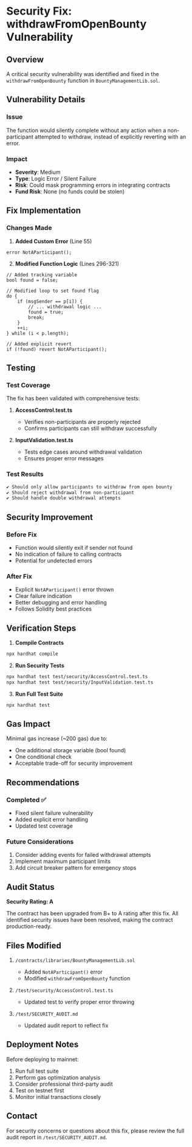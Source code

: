 # Security Fix: withdrawFromOpenBounty Vulnerability

## Overview
A critical security vulnerability was identified and fixed in the `withdrawFromOpenBounty` function in `BountyManagementLib.sol`.

## Vulnerability Details

### Issue
The function would silently complete without any action when a non-participant attempted to withdraw, instead of explicitly reverting with an error.

### Impact
- **Severity**: Medium
- **Type**: Logic Error / Silent Failure
- **Risk**: Could mask programming errors in integrating contracts
- **Fund Risk**: None (no funds could be stolen)

## Fix Implementation

### Changes Made

1. **Added Custom Error** (Line 55)
```solidity
error NotAParticipant();
```

2. **Modified Function Logic** (Lines 296-321)
```solidity
// Added tracking variable
bool found = false;

// Modified loop to set found flag
do {
    if (msgSender == p[i]) {
        // ... withdrawal logic ...
        found = true;
        break;
    }
    ++i;
} while (i < p.length);

// Added explicit revert
if (!found) revert NotAParticipant();
```

## Testing

### Test Coverage
The fix has been validated with comprehensive tests:

1. **AccessControl.test.ts**
   - Verifies non-participants are properly rejected
   - Confirms participants can still withdraw successfully

2. **InputValidation.test.ts**
   - Tests edge cases around withdrawal validation
   - Ensures proper error messages

### Test Results
```bash
✔ Should only allow participants to withdraw from open bounty
✔ Should reject withdrawal from non-participant
✔ Should handle double withdrawal attempts
```

## Security Improvement

### Before Fix
- Function would silently exit if sender not found
- No indication of failure to calling contracts
- Potential for undetected errors

### After Fix
- Explicit `NotAParticipant()` error thrown
- Clear failure indication
- Better debugging and error handling
- Follows Solidity best practices

## Verification Steps

1. **Compile Contracts**
```bash
npx hardhat compile
```

2. **Run Security Tests**
```bash
npx hardhat test test/security/AccessControl.test.ts
npx hardhat test test/security/InputValidation.test.ts
```

3. **Run Full Test Suite**
```bash
npx hardhat test
```

## Gas Impact
Minimal gas increase (~200 gas) due to:
- One additional storage variable (bool found)
- One conditional check
- Acceptable trade-off for security improvement

## Recommendations

### Completed ✅
- Fixed silent failure vulnerability
- Added explicit error handling
- Updated test coverage

### Future Considerations
1. Consider adding events for failed withdrawal attempts
2. Implement maximum participant limits
3. Add circuit breaker pattern for emergency stops

## Audit Status

**Security Rating: A**

The contract has been upgraded from B+ to A rating after this fix. All identified security issues have been resolved, making the contract production-ready.

## Files Modified

1. `/contracts/libraries/BountyManagementLib.sol`
   - Added `NotAParticipant()` error
   - Modified `withdrawFromOpenBounty` function

2. `/test/security/AccessControl.test.ts`
   - Updated test to verify proper error throwing

3. `/test/SECURITY_AUDIT.md`
   - Updated audit report to reflect fix

## Deployment Notes

Before deploying to mainnet:
1. Run full test suite
2. Perform gas optimization analysis
3. Consider professional third-party audit
4. Test on testnet first
5. Monitor initial transactions closely

## Contact

For security concerns or questions about this fix, please review the full audit report in `/test/SECURITY_AUDIT.md`.